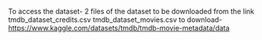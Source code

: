 To access the dataset-
2 files of the dataset to be downloaded from the link
tmdb_dataset_credits.csv 
tmdb_dataset_movies.csv
to download- https://www.kaggle.com/datasets/tmdb/tmdb-movie-metadata/data

